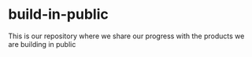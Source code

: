 # build-in-public
This is our repository where we share our progress with the products we are building in public
